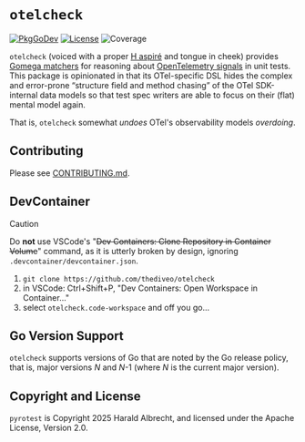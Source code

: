 # `otelcheck`

[![PkgGoDev](https://img.shields.io/badge/-reference-blue?logo=go&logoColor=white&labelColor=505050)](https://pkg.go.dev/github.com/thediveo/otelcheck)
[![License](https://img.shields.io/github/license/thediveo/otelcheck)](https://img.shields.io/github/license/thediveo/otelcheck)
![Coverage](https://img.shields.io/badge/Coverage-94.5%25-brightgreen)

`otelcheck` (voiced with a proper [H
aspiré](https://en.wikipedia.org/wiki/Aspirated_h) and tongue in cheek) provides
[Gomega matchers](https://onsi.github.io/gomega/) for reasoning about
[OpenTelemetry signals](https://opentelemetry.io/docs/concepts/signals/) in unit
tests. This package is opinionated in that its OTel-specific DSL hides the
complex and error-prone “structure field and method chasing” of the OTel
SDK-internal data models so that test spec writers are able to focus on their
(flat) mental model again.

That is, `otelcheck` somewhat _undoes_ OTel's observability models _overdoing_.

## Contributing

Please see [CONTRIBUTING.md](CONTRIBUTING.md).

## DevContainer

> [!CAUTION]
>
> Do **not** use VSCode's "~~Dev Containers: Clone Repository in Container
> Volume~~" command, as it is utterly broken by design, ignoring
> `.devcontainer/devcontainer.json`.

1. `git clone https://github.com/thediveo/otelcheck`
2. in VSCode: Ctrl+Shift+P, "Dev Containers: Open Workspace in Container..."
3. select `otelcheck.code-workspace` and off you go...

## Go Version Support

`otelcheck` supports versions of Go that are noted by the Go release policy, that
is, major versions _N_ and _N_-1 (where _N_ is the current major version).

## Copyright and License

`pyrotest` is Copyright 2025 Harald Albrecht, and licensed under the Apache
License, Version 2.0.
